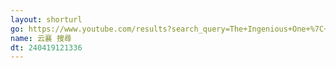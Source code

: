 ```yaml
---
layout: shorturl
go: https://www.youtube.com/results?search_query=The+Ingenious+One+%7C+Episode
name: 云襄 搜尋
dt: 240419121336
---
```


